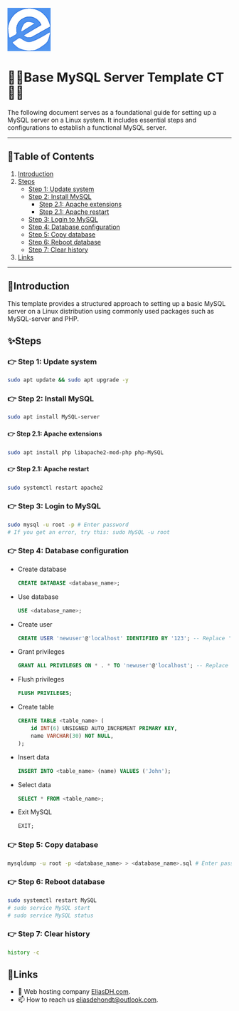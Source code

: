 ![logo](/Images/logo.png)
# 💙🤍Base MySQL Server Template CT🤍💙

The following document serves as a foundational guide for setting up a MySQL server on a Linux system. It includes essential steps and configurations to establish a functional MySQL server.

---

## 📘Table of Contents

1. [Introduction](#introduction)
2. [Steps](#steps)
    - [Step 1: Update system](#step-1-update-system)
    - [Step 2: Install MySQL](#step-2-install-MySQL)
        - [Step 2.1: Apache extensions](#step-21-apache-extensions)
        - [Step 2.1: Apache restart](#step-21-apache-restart)
    - [Step 3: Login to MySQL](#step-3-login-to-MySQL)
    - [Step 4: Database configuration](#step-4-database-configuration)
    - [Step 5: Copy database](#step-5-copy-database)
    - [Step 6: Reboot database](#step-6-reboot-database)
    - [Step 7: Clear history](#step-7-clear-history)
3. [Links](#links)

---

## 🖖Introduction

This template provides a structured approach to setting up a basic MySQL server on a Linux distribution using commonly used packages such as MySQL-server and PHP.

## ✨Steps

### 👉 Step 1: Update system
```bash
sudo apt update && sudo apt upgrade -y
```

### 👉 Step 2: Install MySQL
```bash
sudo apt install MySQL-server
```

#### 👉 Step 2.1: Apache extensions
```bash
sudo apt install php libapache2-mod-php php-MySQL
```

#### 👉 Step 2.1: Apache restart
```bash
sudo systemctl restart apache2
```

### 👉 Step 3: Login to MySQL
```bash
sudo mysql -u root -p # Enter password
# If you get an error, try this: sudo MySQL -u root
```

### 👉 Step 4: Database configuration
- Create database
    ```sql
    CREATE DATABASE <database_name>;
    ```
- Use database
    ```sql
    USE <database_name>;
    ```
- Create user
    ```sql
    CREATE USER 'newuser'@'localhost' IDENTIFIED BY '123'; -- Replace 'newuser' and '123' with your own values
    ```
- Grant privileges
    ```sql
    GRANT ALL PRIVILEGES ON * . * TO 'newuser'@'localhost'; -- Replace 'newuser' with your own value
    ```
- Flush privileges
    ```sql
    FLUSH PRIVILEGES;
    ```
- Create table
    ```sql
    CREATE TABLE <table_name> (
        id INT(6) UNSIGNED AUTO_INCREMENT PRIMARY KEY,
        name VARCHAR(30) NOT NULL,
    );
    ```
- Insert data
    ```sql
    INSERT INTO <table_name> (name) VALUES ('John');
    ```
- Select data
    ```sql
    SELECT * FROM <table_name>;
    ```
- Exit MySQL
    ```sql
    EXIT;
    ```

### 👉 Step 5: Copy database
```bash
mysqldump -u root -p <database_name> > <database_name>.sql # Enter password
```

### 👉 Step 6: Reboot database
```bash
sudo systemctl restart MySQL
# sudo service MySQL start
# sudo service MySQL status
```

### 👉 Step 7: Clear history
```bash
history -c
```

## 🔗Links
- 👯 Web hosting company [EliasDH.com](https://eliasdh.com).
- 📫 How to reach us eliasdehondt@outlook.com.